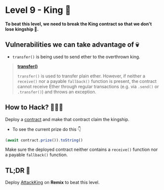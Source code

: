 # Level 9 - King 👑

**To beat this level, we need to break the King contract so that we don't lose kingship 👑.**

## Vulnerabilities we can take advantage of 💀

- `transfer()` is being used to send ether to the overthrown king.

> [**transfer()**](https://docs.soliditylang.org/en/latest/security-considerations.html#sending-and-receiving-ether)
> 
> `transfer()` is used to transfer plain ether. However, if neither a `receive()` nor a payable `fallback()` function is present, the contract cannot receive Ether through regular transactions (e.g. via `.send()` or `.transfer()`) and throws an exception.

## How to Hack? 👨🏻‍💻

Deploy a [contract](/09-king/AttackKing.sol) and make that contract claim the kingship.
- To see the current prize do this 👇
 ```jsx
(await contract.prize()).toString()
 ```
Make sure the deployed contract neither contains a `receive()` function nor a payable `fallback()` function.

## TL;DR 🙂

Deploy [AttackKing](/09-king/AttackKing.sol) on **Remix** to beat this level.